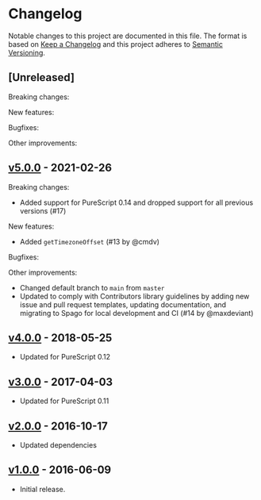 # Changelog

Notable changes to this project are documented in this file. The format is based on [Keep a Changelog](https://keepachangelog.com/en/1.0.0/) and this project adheres to [Semantic Versioning](https://semver.org/spec/v2.0.0.html).

## [Unreleased]

Breaking changes:

New features:

Bugfixes:

Other improvements:

## [v5.0.0](https://github.com/purescript-contrib/purescript-now/releases/tag/v5.0.0) - 2021-02-26

Breaking changes:
- Added support for PureScript 0.14 and dropped support for all previous versions (#17)

New features:
- Added `getTimezoneOffset` (#13 by @cmdv)

Bugfixes:

Other improvements:
- Changed default branch to `main` from `master`
- Updated to comply with Contributors library guidelines by adding new issue and pull request templates, updating documentation, and migrating to Spago for local development and CI (#14 by @maxdeviant)

## [v4.0.0](https://github.com/purescript-contrib/purescript-now/releases/tag/v4.0.0) - 2018-05-25

- Updated for PureScript 0.12

## [v3.0.0](https://github.com/purescript-contrib/purescript-now/releases/tag/v3.0.0) - 2017-04-03

- Updated for PureScript 0.11

## [v2.0.0](https://github.com/purescript-contrib/purescript-now/releases/tag/v2.0.0) - 2016-10-17

- Updated dependencies

## [v1.0.0](https://github.com/purescript-contrib/purescript-now/releases/tag/v1.0.0) - 2016-06-09

- Initial release.

